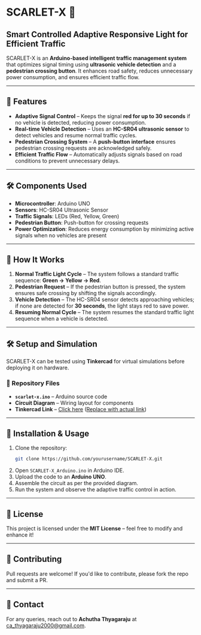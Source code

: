 # SCARLET-X 🚦

## Smart Controlled Adaptive Responsive Light for Efficient Traffic

SCARLET-X is an **Arduino-based intelligent traffic management system** that optimizes signal timing using **ultrasonic vehicle detection** and a **pedestrian crossing button**. It enhances road safety, reduces unnecessary power consumption, and ensures efficient traffic flow.

---

## 🚀 Features
- **Adaptive Signal Control** – Keeps the signal **red for up to 30 seconds** if no vehicle is detected, reducing power consumption.
- **Real-time Vehicle Detection** – Uses an **HC-SR04 ultrasonic sensor** to detect vehicles and resume normal traffic cycles.
- **Pedestrian Crossing System** – A **push-button interface** ensures pedestrian crossing requests are acknowledged safely.
- **Efficient Traffic Flow** – Automatically adjusts signals based on road conditions to prevent unnecessary delays.

---

## 🛠️ Components Used
- **Microcontroller**: Arduino UNO
- **Sensors**: HC-SR04 Ultrasonic Sensor
- **Traffic Signals**: LEDs (Red, Yellow, Green)
- **Pedestrian Button**: Push-button for crossing requests
- **Power Optimization**: Reduces energy consumption by minimizing active signals when no vehicles are present

---

## 📜 How It Works
1. **Normal Traffic Light Cycle** – The system follows a standard traffic sequence: **Green → Yellow → Red**.
2. **Pedestrian Request** – If the pedestrian button is pressed, the system ensures safe crossing by shifting the signals accordingly.
3. **Vehicle Detection** – The HC-SR04 sensor detects approaching vehicles; if none are detected for **30 seconds**, the light stays red to save power.
4. **Resuming Normal Cycle** – The system resumes the standard traffic light sequence when a vehicle is detected.

---

## 🛠️ Setup and Simulation
SCARLET-X can be tested using **Tinkercad** for virtual simulations before deploying it on hardware.

### 📂 Repository Files
- **`scarlet-x.ino`** – Arduino source code
- **Circuit Diagram** – Wiring layout for components
- **Tinkercad Link** – [Click here](#) ([Replace with actual link](https://www.tinkercad.com/things/b25ZgQvm2as-project-scarlet-x))

---

## 📌 Installation & Usage
1. Clone the repository:
   ```bash
   git clone https://github.com/yourusername/SCARLET-X.git
   ```
2. Open `SCARLET-X_Arduino.ino` in Arduino IDE.
4. Upload the code to an **Arduino UNO**.
5. Assemble the circuit as per the provided diagram.
6. Run the system and observe the adaptive traffic control in action.

---

## 📜 License
This project is licensed under the **MIT License** – feel free to modify and enhance it!

---

## 🤝 Contributing
Pull requests are welcome! If you'd like to contribute, please fork the repo and submit a PR.

---

## 📧 Contact
For any queries, reach out to **Achutha Thyagaraju** at [ca_thyagaraju2000@gmail.com](mailto:ca_thyagaraju2000@gmail.com).


